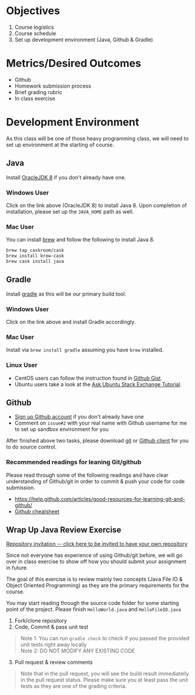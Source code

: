 # Objectives

1. Course logistics
2. Course schedule
3. Set up development environment (Java, Github & Gradle)

# Metrics/Desired Outcomes

* Github
* Homework submission process
* Brief grading rubric
* In class exercise

# Development Environment

As this class will be one of those heavy programming class, we will need to set up environment at the starting of course.

## Java

Install [OracleJDK 8](http://www.oracle.com/technetwork/java/javase/downloads/index.html) if you don't already have one.

### Windows User

Click on the link above (OracleJDK 8) to install Java 8. Upon completion of
installation, please set up the `JAVA_HOME` path as well.

### Mac User

You can install [brew](http://brew.sh/) and follow the following to install Java 8.

```sh
brew tap caskroom/cask
brew install brew-cask
brew cask install java
```

## Gradle

Install [gradle](https://gradle.org/) as this will be our primary build tool.

### Windows User

Click on the link above and install Gradle accordingly.

### Mac User

Install via `brew install gradle` assuming you have `brew` installed.

### Linux User

* CentOS users can follow the instruction found in [Github Gist](https://gist.github.com/parzonka/9371885).  
* Ubuntu users take a look at the [Ask Ubuntu Stack Exchange Tutorial](https://askubuntu.com/questions/328178/gradle-in-ubuntu).

## Github

* [Sign up Github account](https://github.com/) if you don't already have one
* Comment on `issue#2` with your real name with Github username for me to set up
sandbox environment for you

After finished above two tasks, please download [git](https://git-scm.com/) or
[Github client](https://desktop.github.com/) for you to do source control.

### Recommended readings for leaning Git/github

Please read through some of the following readings and have clear understanding of
Github/git in order to commit & push your code for code submission.

* https://help.github.com/articles/good-resources-for-learning-git-and-github/
* [Github cheatsheet](https://education.github.com/git-cheat-sheet-education.pdf)

## Wrap Up Java Review Exercise

[Repository invitation -- click here to be invited to have your own repository](https://classroom.github.com/assignment-invitations/e65c8c059ca93d69dfdcf0e6569e59a0)

Since not everyone has experience of using Github/git before, we will go over
in class exercise to show off how you should submit your assignment in future.

The goal of this exercise is to review mainly two concepts (Java File IO &
Object Oriented Programming) as they are the primary requirements for the course.

You may start reading through the source code folder for some starting point of the project. Please finish `HelloWorld.java` and `HelloFileIO.java`

1. Fork/clone repository
2. Code, Commit & pass unit test  
> Note 1: You can run `gradle check` to check if you passed the provided unit tests right away locally  
> Note 2: DO NOT MODIFY ANY EXISTING CODE

3. Pull request & review comments  
> Note that in the pull request, you will see the build result immediatelly in the pull request status. Please make sure you at least pass the unit tests as they are one of the grading criteria.
